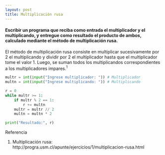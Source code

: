 ```yaml
---
layout: post
title: Multiplicación rusa
---
```


#### Escribir un programa que reciba como entrada el multiplicador y el multiplicando, y entregue como resultado el producto de ambos, calculado mediante el método de multiplicación rusa.

El método de multiplicación rusa consiste en multiplicar sucesivamente por 2 el multiplicando y dividir por 2 el multiplicador hasta que el multiplicador tome el valor 1. Luego, se suman todos los multiplicandos correspondientes a los multiplicadores impares.<sup>1</sup>

```python
multr = int(input("Ingrese multiplicador: ")) # Multiplicador
multn = int(input("Ingrese multiplicando: ")) # Multiplicando

r = 0
while multr >= 1:
    if multr % 2 == 1:
        r += multn
    multr = multr // 2
    multn = multn * 2

print("Resultado:", r)
```

Referencia
<ol>
<li>Multiplicación rusa: http://progra.usm.cl/apunte/ejercicios/1/multiplicacion-rusa.html</li>
</ol>
